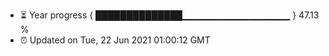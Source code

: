 - ⏳ Year progress { ██████████████▁▁▁▁▁▁▁▁▁▁▁▁▁▁▁▁ } 47.13 %
- ⏰ Updated on Tue, 22 Jun 2021 01:00:12 GMT

